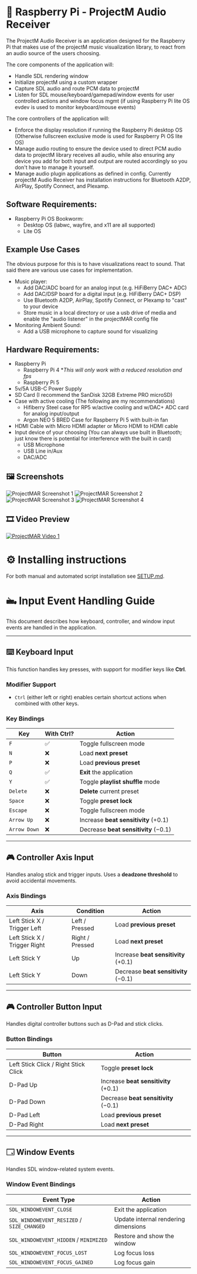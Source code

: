 # 🎵 Raspberry Pi - ProjectM Audio Receiver
The ProjectM Audio Receiver is an application designed for the Raspberry Pi that makes use of the projectM music visualization library, to react from an audio source of the users choosing.

The core components of the application will:
- Handle SDL rendering window
- Initialize projectM using a custom wrapper
- Capture SDL audio and route PCM data to projectM
- Listen for SDL mouse/keyboard/gamepad/window events for user controlled actions and window focus mgmt (if using Raspberry Pi lite OS evdev is used to monitor keyboard/mouse events)

The core controllers of the application will:
- Enforce the display resolution if running the Raspberry Pi desktop OS (Otherwise fullscreen exclusive mode is used for Raspberry Pi OS lite OS)
- Manage audio routing to ensure the device used to direct PCM audio data to projectM library receives all audio, while also ensuring any device you add for both input and output are routed accordingly so you don't have to manage it yourself.
- Manage audio plugin applications as defined in config.  Currently projectM Audio Receiver has installation instructions for Bluetooth A2DP, AirPlay, Spotify Connect, and Plexamp.

## Software Requirements:
- Raspberry Pi OS Bookworm:
  - Desktop OS (labwc, wayfire, and x11 are all supported)
  - Lite OS

## Example Use Cases
The obvious purpose for this is to have visualizations react to sound.  That said there are various use cases for implementation.
- Music player:
  - Add DAC/ADC board for an analog input (e.g. HiFiBerry DAC+ ADC)
  - Add DAC/DSP board for a digital input (e.g. HiFiBerry DAC+ DSP)
  - Use Bluetooth A2DP, AirPlay, Spotify Connect, or Plexamp to "cast" to your device
  - Store music in a local directory or use a usb drive of media and enable the "audio listener" in the projectMAR config file
- Monitoring Ambient Sound:
  - Add a USB microphone to capture sound for visualizing

## Hardware Requirements:

- Raspberry Pi
  - Raspberry Pi 4  **This will only work with a reduced resolution and fps*
  - Raspberry Pi 5
- 5v/5A USB-C Power Supply
- SD Card (I recommend the SanDisk 32GB Extreme PRO microSD)
- Case with active cooling (The following are my recommendations)
    - Hifiberry Steel case for RP5 w/active cooling and w/DAC+ ADC card for analog input/output
    - Argon NEO 5 BRED Case for Raspberry Pi 5 with built-in fan
- HDMI Cable with Micro HDMI adapter or Micro HDMI to HDMI cable
- Input device of your choosing (You can always use built in Bluetooth; just know there is potential for interference with the built in card)
    - USB Microphone
    - USB Line in/Aux
    - DAC/ADC

## 🖼️ Screenshots
![ProjectMAR Screenshot 1](https://github.com/kholbrook1303/RPI5-Bookworm-ProjectM-Audio-Receiver/blob/main/resources/preview1.png)
![ProjectMAR Screenshot 2](https://github.com/kholbrook1303/RPI5-Bookworm-ProjectM-Audio-Receiver/blob/main/resources/preview2.png)
![ProjectMAR Screenshot 3](https://github.com/kholbrook1303/RPI5-Bookworm-ProjectM-Audio-Receiver/blob/main/resources/preview3.png)
![ProjectMAR Screenshot 4](https://github.com/kholbrook1303/RPI5-Bookworm-ProjectM-Audio-Receiver/blob/main/resources/preview4.png)

## 🎞️ Video Preview
[![ProjectMAR Video 1](https://img.youtube.com/vi/8kj53j3EDec/0.jpg)](https://www.youtube.com/watch?v=8kj53j3EDec)

# ⚙️ Installing instructions
For both manual and automated script installation see [SETUP.md](SETUP.md).

# 🖦 Input Event Handling Guide

This document describes how keyboard, controller, and window input events are handled in the application.

---

## ⌨️ Keyboard Input

This function handles key presses, with support for modifier keys like **Ctrl**.

### Modifier Support
- `Ctrl` (either left or right) enables certain shortcut actions when combined with other keys.

### Key Bindings

| Key            | With Ctrl? | Action                                  |
|----------------|------------|-----------------------------------------|
| `F`            | ✅         | Toggle fullscreen mode                  |
| `N`            | ❌         | Load **next preset**                    |
| `P`            | ❌         | Load **previous preset**                |
| `Q`            | ✅         | **Exit** the application                |
| `Y`            | ✅         | Toggle **playlist shuffle** mode        |
| `Delete`       | ❌         | **Delete** current preset               |
| `Space`        | ❌         | Toggle **preset lock**                  |
| `Escape`       | ❌         | Toggle fullscreen mode                  |
| `Arrow Up`     | ❌         | Increase **beat sensitivity** (+0.1)    |
| `Arrow Down`   | ❌         | Decrease **beat sensitivity** (−0.1)    |

---

## 🎮 Controller Axis Input

Handles analog stick and trigger inputs. Uses a **deadzone threshold** to avoid accidental movements.

### Axis Bindings

| Axis                          | Condition       | Action                          |
|-------------------------------|------------------|----------------------------------|
| Left Stick X / Trigger Left   | Left / Pressed   | Load **previous preset**         |
| Left Stick X / Trigger Right  | Right / Pressed  | Load **next preset**             |
| Left Stick Y                  | Up               | Increase **beat sensitivity** (+0.1) |
| Left Stick Y                  | Down             | Decrease **beat sensitivity** (−0.1) |

---

## 🎮 Controller Button Input

Handles digital controller buttons such as D-Pad and stick clicks.

### Button Bindings

| Button                           | Action                        |
|----------------------------------|-------------------------------|
| Left Stick Click / Right Stick Click | Toggle **preset lock**      |
| D-Pad Up                         | Increase **beat sensitivity** (+0.1) |
| D-Pad Down                       | Decrease **beat sensitivity** (−0.1) |
| D-Pad Left                       | Load **previous preset**      |
| D-Pad Right                      | Load **next preset**          |

---

## 🗔 Window Events

Handles SDL window-related system events.

### Window Event Bindings

| Event Type                                | Action                                |
|-------------------------------------------|----------------------------------------|
| `SDL_WINDOWEVENT_CLOSE`                   | Exit the application                   |
| `SDL_WINDOWEVENT_RESIZED` / `SIZE_CHANGED`| Update internal rendering dimensions   |
| `SDL_WINDOWEVENT_HIDDEN` / `MINIMIZED`    | Restore and show the window           |
| `SDL_WINDOWEVENT_FOCUS_LOST`              | Log focus loss                         |
| `SDL_WINDOWEVENT_FOCUS_GAINED`            | Log focus gain                         |
